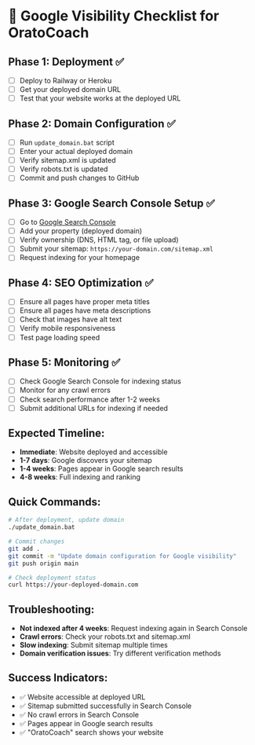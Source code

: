 # 🎯 Google Visibility Checklist for OratoCoach

## Phase 1: Deployment ✅

- [ ] Deploy to Railway or Heroku
- [ ] Get your deployed domain URL
- [ ] Test that your website works at the deployed URL

## Phase 2: Domain Configuration ✅

- [ ] Run `update_domain.bat` script
- [ ] Enter your actual deployed domain
- [ ] Verify sitemap.xml is updated
- [ ] Verify robots.txt is updated
- [ ] Commit and push changes to GitHub

## Phase 3: Google Search Console Setup ✅

- [ ] Go to [Google Search Console](https://search.google.com/search-console)
- [ ] Add your property (deployed domain)
- [ ] Verify ownership (DNS, HTML tag, or file upload)
- [ ] Submit your sitemap: `https://your-domain.com/sitemap.xml`
- [ ] Request indexing for your homepage

## Phase 4: SEO Optimization ✅

- [ ] Ensure all pages have proper meta titles
- [ ] Ensure all pages have meta descriptions
- [ ] Check that images have alt text
- [ ] Verify mobile responsiveness
- [ ] Test page loading speed

## Phase 5: Monitoring ✅

- [ ] Check Google Search Console for indexing status
- [ ] Monitor for any crawl errors
- [ ] Check search performance after 1-2 weeks
- [ ] Submit additional URLs for indexing if needed

## Expected Timeline:

- **Immediate**: Website deployed and accessible
- **1-7 days**: Google discovers your sitemap
- **1-4 weeks**: Pages appear in Google search results
- **4-8 weeks**: Full indexing and ranking

## Quick Commands:

```bash
# After deployment, update domain
./update_domain.bat

# Commit changes
git add .
git commit -m "Update domain configuration for Google visibility"
git push origin main

# Check deployment status
curl https://your-deployed-domain.com
```

## Troubleshooting:

- **Not indexed after 4 weeks**: Request indexing again in Search Console
- **Crawl errors**: Check your robots.txt and sitemap.xml
- **Slow indexing**: Submit sitemap multiple times
- **Domain verification issues**: Try different verification methods

## Success Indicators:

- ✅ Website accessible at deployed URL
- ✅ Sitemap submitted successfully in Search Console
- ✅ No crawl errors in Search Console
- ✅ Pages appear in Google search results
- ✅ "OratoCoach" search shows your website
